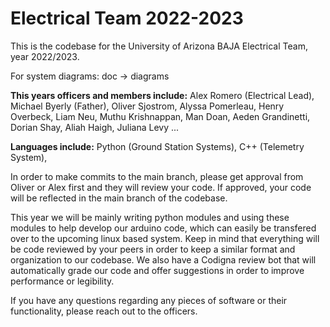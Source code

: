 # Electrical Team 2022-2023
This is the codebase for the University of Arizona BAJA Electrical Team, year 2022/2023.

For system diagrams: doc -> diagrams

**This years officers and members include:**
Alex Romero (Electrical Lead),
Michael Byerly (Father),
Oliver Sjostrom,
Alyssa Pomerleau,
Henry Overbeck,
Liam Neu,
Muthu Krishnappan,
Man Doan,
Aeden Grandinetti,
Dorian Shay,
Aliah Haigh,
Juliana Levy
...

**Languages include:**
Python (Ground Station Systems),
C++ (Telemetry System),


In order to make commits to the main branch, please get approval from Oliver or Alex first and they will review your code. If approved, your code will be reflected in the main branch of the codebase.

This year we will be mainly writing python modules and using these modules to help develop our arduino code, which can easily be transfered over to the upcoming linux based system. Keep in mind that everything will be code reviewed by your peers in order to keep a similar format and organization to our codebase. We also have a Codigna review bot that will automatically grade our code and offer suggestions in order to improve performance or legibility.

If you have any questions regarding any pieces of software or their functionality, please reach out to the officers.
